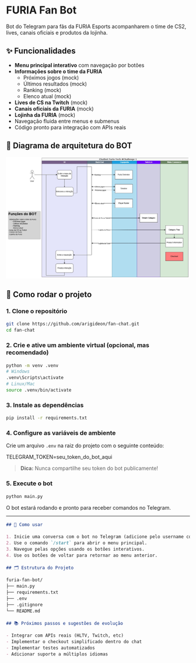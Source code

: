 # FURIA Fan Bot

Bot do Telegram para fãs da FURIA Esports acompanharem o time de CS2, lives, canais oficiais e produtos da lojinha.

## ✨ Funcionalidades

- **Menu principal interativo** com navegação por botões
- **Informações sobre o time da FURIA**
  - Próximos jogos (mock)
  - Últimos resultados (mock)
  - Ranking (mock)
  - Elenco atual (mock)
- **Lives de CS na Twitch** (mock)
- **Canais oficiais da FURIA** (mock)
- **Lojinha da FURIA** (mock)
- Navegação fluida entre menus e submenus
- Código pronto para integração com APIs reais

## 📸 Diagrama de arquitetura do BOT

![Arquitetura do BOT](assets/arquitetura-chatbot.jpg)

## 🚀 Como rodar o projeto

### 1. Clone o repositório

```bash
git clone https://github.com/arigideon/fan-chat.git
cd fan-chat
```

### 2. Crie e ative um ambiente virtual (opcional, mas recomendado)

```bash
python -m venv .venv
# Windows
.venv\Scripts\activate
# Linux/Mac
source .venv/bin/activate
```

### 3. Instale as dependências

```bash
pip install -r requirements.txt
```

### 4. Configure as variáveis de ambiente

Crie um arquivo `.env` na raiz do projeto com o seguinte conteúdo:

TELEGRAM_TOKEN=seu_token_do_bot_aqui


> **Dica:** Nunca compartilhe seu token do bot publicamente!

### 5. Execute o bot

```bash
python main.py
```

O bot estará rodando e pronto para receber comandos no Telegram.


---

```markdown
## 🧭 Como usar

1. Inicie uma conversa com o bot no Telegram (adicione pelo username configurado no BotFather).
2. Use o comando `/start` para abrir o menu principal.
3. Navegue pelas opções usando os botões interativos.
4. Use os botões de voltar para retornar ao menu anterior.

## 🗂️ Estrutura do Projeto

furia-fan-bot/
├── main.py
├── requirements.txt
├── .env
├── .gitignore
└── README.md

## 📚 Próximos passos e sugestões de evolução

- Integrar com APIs reais (HLTV, Twitch, etc)
- Implementar o checkout simplificado dentro do chat
- Implementar testes automatizados
- Adicionar suporte a múltiplos idiomas
